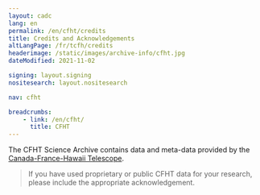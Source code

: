 ```yaml
---
layout: cadc
lang: en
permalink: /en/cfht/credits
title: Credits and Acknowledgements
altLangPage: /fr/tcfh/credits
headerimage: /static/images/archive-info/cfht.jpg
dateModified: 2021-11-02

signing: layout.signing
nositesearch: layout.nositesearch

nav: cfht

breadcrumbs:
    - link: /en/cfht/
      title: CFHT
---
```


<div class="about_text">
<p>
The CFHT Science Archive contains data and meta-data provided by the
  <a rel="external" href="http://www.cfht.hawaii.edu" class="ui-link">Canada-France-Hawaii Telescope</a>.
</p>

<blockquote>
  If you have used proprietary or public CFHT data for your research, please include the appropriate acknowledgement.
</blockquote>
</div>
